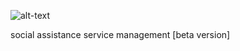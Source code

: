 ![alt-text](uploads/2018/06/18/gestimunus-inline.png)


social assistance service management [beta version]
